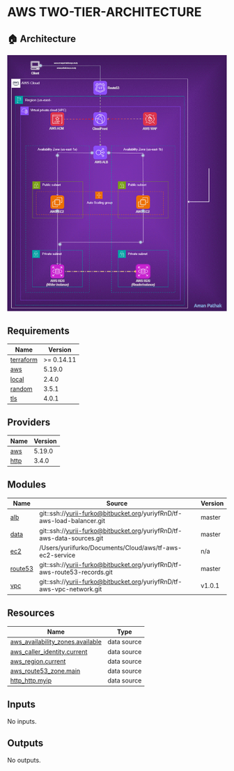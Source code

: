 AWS TWO-TIER-ARCHITECTURE
===

## 🏠 Architecture

![img](images/two-tier-architecture.gif)

<!-- BEGIN_TF_DOCS -->
## Requirements

| Name | Version |
|------|---------|
| <a name="requirement_terraform"></a> [terraform](#requirement\_terraform) | >= 0.14.11 |
| <a name="requirement_aws"></a> [aws](#requirement\_aws) | 5.19.0 |
| <a name="requirement_local"></a> [local](#requirement\_local) | 2.4.0 |
| <a name="requirement_random"></a> [random](#requirement\_random) | 3.5.1 |
| <a name="requirement_tls"></a> [tls](#requirement\_tls) | 4.0.1 |

## Providers

| Name | Version |
|------|---------|
| <a name="provider_aws"></a> [aws](#provider\_aws) | 5.19.0 |
| <a name="provider_http"></a> [http](#provider\_http) | 3.4.0 |

## Modules

| Name | Source | Version |
|------|--------|---------|
| <a name="module_alb"></a> [alb](#module\_alb) | git::ssh://yurii-furko@bitbucket.org/yuriyfRnD/tf-aws-load-balancer.git | master |
| <a name="module_data"></a> [data](#module\_data) | git::ssh://yurii-furko@bitbucket.org/yuriyfRnD/tf-aws-data-sources.git | master |
| <a name="module_ec2"></a> [ec2](#module\_ec2) | /Users/yuriifurko/Documents/Cloud/aws/tf-aws-ec2-service | n/a |
| <a name="module_route53"></a> [route53](#module\_route53) | git::ssh://yurii-furko@bitbucket.org/yuriyfRnD/tf-aws-route53-records.git | master |
| <a name="module_vpc"></a> [vpc](#module\_vpc) | git::ssh://yurii-furko@bitbucket.org/yuriyfRnD/tf-aws-vpc-network.git | v1.0.1 |

## Resources

| Name | Type |
|------|------|
| [aws_availability_zones.available](https://registry.terraform.io/providers/hashicorp/aws/5.19.0/docs/data-sources/availability_zones) | data source |
| [aws_caller_identity.current](https://registry.terraform.io/providers/hashicorp/aws/5.19.0/docs/data-sources/caller_identity) | data source |
| [aws_region.current](https://registry.terraform.io/providers/hashicorp/aws/5.19.0/docs/data-sources/region) | data source |
| [aws_route53_zone.main](https://registry.terraform.io/providers/hashicorp/aws/5.19.0/docs/data-sources/route53_zone) | data source |
| [http_http.myip](https://registry.terraform.io/providers/hashicorp/http/latest/docs/data-sources/http) | data source |

## Inputs

No inputs.

## Outputs

No outputs.
<!-- END_TF_DOCS -->